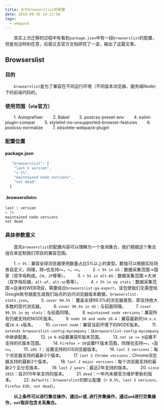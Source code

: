 ```yaml
---
title: 关于browserslist的配置
date: 2019-08-16 14:12:58
tags:
  - webpack
---
```


&emsp;&emsp;其实上次迁移的过程中有看到`package.json`中有一段`browserslist`的配置，但是也没特别在意，后面又去官方文档研究了一波，输出了这篇文章。

<escape><!-- more --></escape>

## Browserslist

### 目的

&emsp;&emsp;`browserslist`是为了兼容在不同运行环境（不同版本浏览器、服务端Node）下的前端代码的。

### 使用范围（via官方）

&emsp;&emsp;1. Autoprefixer
&emsp;&emsp;2. Babel
&emsp;&emsp;3. postcss-preset-env
&emsp;&emsp;4. eslint-plugin-compat
&emsp;&emsp;5. stylelint-no-unsupported-browser-features
&emsp;&emsp;6. postcss-normalize
&emsp;&emsp;7. obsolete-webpack-plugin

### 配置位置

#### package.json

```javascript
   "browserslist": [
    "last 1 version",
    "> 1%",
    "maintained node versions",
    "not dead"
  ]
```

#### .browserslistrc

```javascript
last 1 version
> 1%
maintained node versions
not dead
```

### 具体参数意义

&emsp;&emsp;首先`browserslist`的配置内容可以理解为一个查询集合，我们根据这个集合组合来定制我们项目的兼容范围。

&emsp;&emsp;1. `> 5%`：兼容全球浏览器使用数量占比5%以上的类型。数值可以根据实际场景自定义，同理，除`>`也支持`>=`，`<`，`<=`。
&emsp;&emsp;2. `> 5% in US`：数据采集范围->国家（双字母构成，`CH`、`JP`等等）。
&emsp;&emsp;3. `> 5% in alt-AS`：数据采集范围->大洲（双字母后缀，`alt-af`、`alt-as`等等）。
&emsp;&emsp;4. `> 5% in my stats`：数据采集范围->自身的WEB项目，需要结合`browserslist-ga-export`，该包使我们无需登陆Google账号就能生成我们站点的访问浏览器版本数据，`browserslist-stats.json`。
&emsp;&emsp;5. `cover 99.5%`： 覆盖全球99.5%的浏览器类型，即支持绝大多数的现代浏览器。
&emsp;&emsp;6. `cover 99.5% in US`：与前面同理。
&emsp;&emsp;7. `cover 99.5% in my stats`：与前面同理。
&emsp;&emsp;8. `maintained node versions`：兼容所有仍被支持的NODE版本。
&emsp;&emsp;9. `node 10 and node 10.4`：兼容最新的`10.x.x`或`10.4.x`版本。
&emsp;&emsp;10. `current node`：兼容当前环境下的NODE版本。
&emsp;&emsp;11. `extends browserslist-config-mycompany`：从`browserslist-config-mycompany`中继承配置。
&emsp;&emsp;12. `ie 6-8`设置兼容IE版本范围。 
&emsp;&emsp;13. `not ie <= 8`设置不支持的IE版本范围。
&emsp;&emsp;14. `Firefox > 20`设置FF版本范围，同理也支持`>=`，`<`及`<=`。
&emsp;&emsp;15. `iOS 7`：设置支持的iOS浏览器版本。
&emsp;&emsp;16. `last 2 versions`：每个浏览器支持的最新2个版本。
&emsp;&emsp;17. `last 2 Chrome versions`：Chrome浏览器支持的最新2个版本。
&emsp;&emsp;18. `last 2 major versions`：每个浏览器支持的最新2个主分支版本。
&emsp;&emsp;19. `last 2 years`：最近2年支持的版本。
&emsp;&emsp;20. `since 2015`：自2015年来支持的版本。
&emsp;&emsp;21. `dead`：一年内未被官方维护更新的版本。
&emsp;&emsp;22. `defaults`：`browserslist`的默认配置（`> 0.5%, last 2 versions, Firefox ESR, not dead`）。

&emsp;&emsp;**以上条件可以进行集合操作，通过`or`或`,`进行并集操作，通过`and`进行交集操作，`not`取非包含关系集合。**
